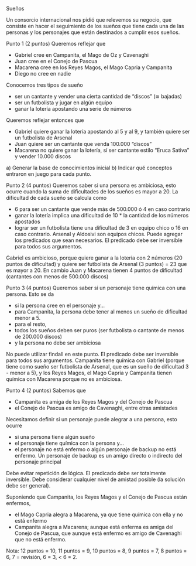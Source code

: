 Sueños

Un consorcio internacional nos pidió que relevemos su negocio, que consiste en hacer el seguimiento de los sueños que tiene cada una de las personas y los personajes que están destinados a cumplir esos sueños. 

Punto 1 (2 puntos)
Queremos reflejar que 
- Gabriel cree en Campanita, el Mago de Oz y Cavenaghi
- Juan cree en el Conejo de Pascua
- Macarena cree en los Reyes Magos, el Mago Capria y Campanita
- Diego no cree en nadie

Conocemos tres tipos de sueño
- ser un cantante y vender una cierta cantidad de “discos” (≅ bajadas)
- ser un futbolista y jugar en algún equipo
- ganar la lotería apostando una serie de números

Queremos reflejar entonces que
- Gabriel quiere ganar la lotería apostando al 5 y al 9, y también quiere ser un futbolista de Arsenal
- Juan quiere ser un cantante que venda 100.000 “discos”
- Macarena no quiere ganar la lotería, sí ser cantante estilo “Eruca Sativa” y vender 10.000 discos

a) Generar la base de conocimientos inicial
b) Indicar qué conceptos entraron en juego para cada punto.

Punto 2 (4 puntos)
Queremos saber si una persona es ambiciosa, esto ocurre cuando la suma de dificultades de los sueños es mayor a 20. La dificultad de cada sueño se calcula como

- 6 para ser un cantante que vende más de 500.000 ó 4 en caso contrario
- ganar la lotería implica una dificultad de 10 * la cantidad de los números apostados
- lograr ser un futbolista tiene una dificultad de 3 en equipo chico o 16 en caso contrario. Arsenal y Aldosivi son equipos chicos.
Puede agregar los predicados que sean necesarios. El predicado debe ser inversible para todos sus argumentos. 

Gabriel es ambicioso, porque quiere ganar a la lotería con 2 números (20 puntos de dificultad) y quiere ser futbolista de Arsenal (3 puntos) = 23 que es mayor a 20. En cambio Juan y Macarena tienen 4 puntos de dificultad (cantantes con menos de 500.000 discos)


Punto 3 (4 puntos)
Queremos saber si un personaje tiene química con una persona. Esto se da
- si la persona cree en el personaje y...
- para Campanita, la persona debe tener al menos un sueño de dificultad menor a 5.
- para el resto, 
- todos los sueños deben ser puros (ser futbolista o cantante de menos de 200.000 discos)
- y la persona no debe ser ambiciosa

No puede utilizar findall en este punto.
El predicado debe ser inversible para todos sus argumentos.
Campanita tiene química con Gabriel (porque tiene como sueño ser futbolista de Arsenal, que es un sueño de dificultad 3 - menor a 5), y los Reyes Magos, el Mago Capria y Campanita tienen química con Macarena porque no es ambiciosa.


Punto 4 (2 puntos)
Sabemos que
- Campanita es amiga de los Reyes Magos y del Conejo de Pascua
- el Conejo de Pascua es amigo de Cavenaghi, entre otras amistades

Necesitamos definir si un personaje puede alegrar a una persona, esto ocurre
- si una persona tiene algún sueño
- el personaje tiene química con la persona y...
- el personaje no está enfermo
o algún personaje de backup no está enfermo. Un personaje de backup es un amigo directo o indirecto del personaje principal

Debe evitar repetición de lógica.
El predicado debe ser totalmente inversible.
Debe considerar cualquier nivel de amistad posible (la solución debe ser general).

Suponiendo que Campanita, los Reyes Magos y el Conejo de Pascua están enfermos, 
- el Mago Capria alegra a Macarena, ya que tiene química con ella y no está enfermo
- Campanita alegra a Macarena; aunque está enferma es amiga del Conejo de Pascua, que aunque está enfermo es amigo de Cavenaghi que no está enfermo.

Nota: 12 puntos = 10, 11 puntos = 9, 10 puntos = 8, 9 puntos = 7, 8 puntos = 6, 7 = revisión, 6 = 3, < 6 = 2.
